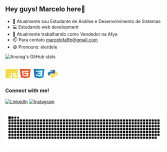## Hey guys! Marcelo here👋

- 📃 Atualmente sou Estudante de Análise e Desenvolvimento de Sistemas 
- 💻 Estudando web development
- 🧥 Atualmente trabalhando como Vendedor na Afya 
- 📫 Para contato marcelofaffe@gmail.com
- 😄 Pronouns: ele/dele

![Anurag's GitHub stats](https://github-readme-stats.vercel.app/api?username=Faffe-hub&show_icons=true&theme=dark)

<img align="right" alt="" height="190px" src="https://cdn.discordapp.com/attachments/1225525901446352938/1294033861847679176/2fb7f995-f7be-42aa-b73d-c2eb5a48eb7a.jpg?ex=67098a72&is=670838f2&hm=6f83a8142002eea63866725cb164a977a303e7b78638dcbae3be6ba7d315902e&">

<div style="display: inline_block"><br>
  <img align="center" alt="Rafa-Js" height="30" width="40" src="https://raw.githubusercontent.com/devicons/devicon/master/icons/javascript/javascript-plain.svg">
  <img align="center" alt="Rafa-HTML" height="30" width="40" src="https://raw.githubusercontent.com/devicons/devicon/master/icons/html5/html5-original.svg">
  <img align="center" alt="Rafa-CSS" height="30" width="40" src="https://raw.githubusercontent.com/devicons/devicon/master/icons/css3/css3-original.svg">
  <img align="center" alt="Rafa-Python" height="30" width="40" src="https://raw.githubusercontent.com/devicons/devicon/master/icons/python/python-original.svg">
</div>

  ##

<h3 align="left">Connect with me!</h3>

[![LinkedIn](https://img.shields.io/badge/-LinkedIn-000?style=for-the-badge&logo=linkedin&logoColor=A4A4A4color:FFF)](https://www.linkedin.com/in/marcelo-faffe-04b788311/)
[![Instagram](https://img.shields.io/badge/-Instagram-000?style=for-the-badge&logo=instagram&logoColor=FF00F6&color:FFF)](https://www.instagram.com/marcelo.faffe/)

  ##
  
<picture align="center">
  <source media="(prefers-color-scheme: dark)" srcset="https://raw.githubusercontent.com/Faffe-hub/Faffe-hub/output/github-contribution-grid-snake-dark.svg">
  <source media="(prefers-color-scheme: light)" srcset="https://raw.githubusercontent.com/Faffe-hub/Faffe-hub/output/github-contribution-grid-snake-dark.svg">
  <img align="center" alt="github contribution grid snake animation" src="https://raw.githubusercontent.com/Faffe-hub/Faffe-hub/output/github-contribution-grid-snake.svg">
</picture>

